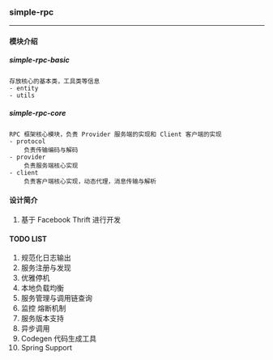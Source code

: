 ### simple-rpc
---
#### 模块介绍
##### simple-rpc-basic
    存放核心的基本类，工具类等信息
    - entity
    - utils
##### simple-rpc-core
    RPC 框架核心模块，负责 Provider 服务端的实现和 Client 客户端的实现
    - protocol
        负责传输编码与解码
    - provider
        负责服务端核心实现
    - client
        负责客户端核心实现，动态代理，消息传输与解析

#### 设计简介
1. 基于 Facebook Thrift 进行开发


#### TODO LIST
1. 规范化日志输出
2. 服务注册与发现
3. 优雅停机
4. 本地负载均衡
5. 服务管理与调用链查询
6. 监控 熔断机制
7. 服务版本支持
8. 异步调用
9. Codegen 代码生成工具
10. Spring Support